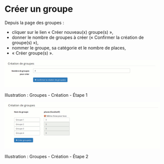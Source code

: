 # Créer un groupe

Depuis la page des groupes :

* cliquer sur le lien « Créer nouveau\(x\) groupe\(s\) »,
* donner le nombre de groupes à créer \(« Confirmer la création de groupe\(s\) »\),
* nommer le groupe, sa catégorie et le nombre de places,
* « Créer groupe\(s\) ».

![](../../.gitbook/assets/image237%20%281%29.png)

Illustration : Groupes - Création - Étape 1

![](../../.gitbook/assets/image238%20%281%29.png)

Illustration : Groupes - Création - Étape 2

